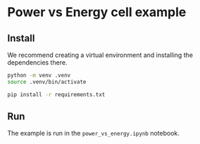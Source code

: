 # Power vs Energy cell example

## Install

We recommend creating a virtual environment and installing the dependencies there.

```bash
python -m venv .venv
source .venv/bin/activate
```

```bash
pip install -r requirements.txt
```

## Run

The example is run in the `power_vs_energy.ipynb` notebook.
